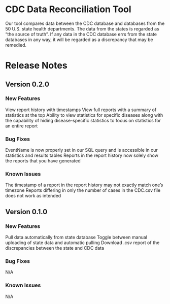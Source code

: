 # CDC Data Reconciliation Tool
Our tool compares data between the CDC database and databases from the 50 U.S. state health departments. The data from the states is regarded as “the source of truth”. If any data in the CDC database errs from the state databases in any way, it will be regarded as a discrepancy that may be remedied. 
# Release Notes
## Version 0.2.0 
### New Features
View report history with timestamps
View full reports with a summary of statistics at the top
Ability to view statistics for specific diseases along with the capability of hiding disease-specific statistics to focus on statistics for an entire report
### Bug Fixes
EventName is now properly set in our SQL query and is accessible in our statistics and results tables
Reports in the report history now solely show the reports that you have generated
### Known Issues
The timestamp of a report in the report history may not exactly match one’s timezone
Reports differing in only the number of cases in the CDC.csv file does not work as intended
## Version 0.1.0 
### New Features
Pull data automatically from state database
Toggle between manual uploading of state data and automatic pulling
Download .csv report of the discrepancies between the state and CDC data
### Bug Fixes
N/A
### Known Issues
N/A
